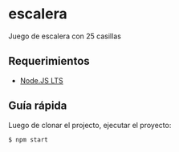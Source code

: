 # escalera

Juego de escalera con 25 casillas

## Requerimientos

  * [Node.JS LTS](https://nodejs.org/es/)

## Guía rápida

Luego de clonar el projecto, ejecutar el proyecto:

```bash
$ npm start
```
